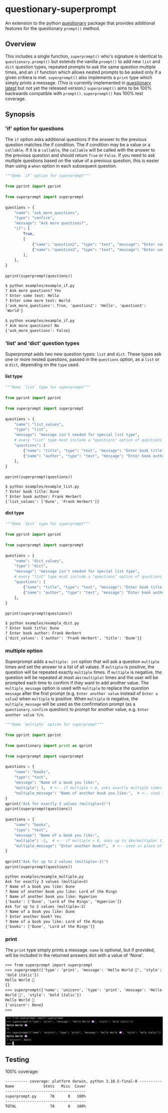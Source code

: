 # questionary-superprompt

An extension to the python [questionary](https://github.com/tmbo/questionary) package that provides additional features for the questionary `prompt()` method.

## Overview

This includes a single function, `superprompt()` who's signature is identical to `questionary.prompt()` but extends the vanilla `prompt()` to add new `list` and `dict` question types, repeated prompts to ask the same question multiple times, and an `if` function which allows nested prompts to be asked only if a given critiera is met.  `superprompt()` also implements a `print` type which simply prints a message. (This is currently implemented in [questionary latest](https://github.com/tmbo/questionary/issues/207) but not yet the released version.) `superprompt()` aims to be 100% backwards compatible with `prompt()`.  `superprompt()` has 100% test coverage.

## Synopsis

### 'if' option for questions

The `if` option asks additional questions if the answer to the previous question matches the if condition. The if condition may be a value or a `callable`. If it is a `callable`, the `callable` will be called with the answer to the previous question and should return `True` or `False`. If you need to ask multiple questions based on the value of a previous question, this is easier than using a `when` option in each subsequent question.

```python
"""Demo `if` option for superprompt"""

from pprint import pprint

from superprompt import superprompt

questions = {
    "name": "ask_more_questions",
    "type": "confirm",
    "message": "Ask more questions?",
    "if": [
        True,
        [
            {"name": "question2", "type": "text", "message": "Enter some text:"},
            {"name": "question3", "type": "text", "message": "Enter some more text:"},
        ],
    ],
}

pprint(superprompt(questions))
```

```
$ python examples/example_if.py
? Ask more questions? Yes
? Enter some text: Hello
? Enter some more text: World
{'ask_more_questions': True, 'question2': 'Hello', 'question3': 'World'}

$ python examples/example_if.py
? Ask more questions? No
{'ask_more_questions': False}
```

### 'list' and 'dict' question types

Superprompt adds two new question types: `list` and `dict`. These types ask one or more nested questions, passed in the `questions` option, as a `list` or a `dict`, depending on the `type` used.

#### list type

```python
"""Demo `list` type for superprompt"""

from pprint import pprint

from superprompt import superprompt

questions = {
    "name": "list_values",
    "type": "list",
    "message": "message isn't needed for special list type",
    # every "list" type must include a "questions" option of questions to ask
    "questions": [
        {"name": "title", "type": "text", "message": "Enter book title:"},
        {"name": "author", "type": "text", "message": "Enter book author:"},
    ],
}

pprint(superprompt(questions))
```

```
$ python examples/example_list.py
? Enter book title: Dune
? Enter book author: Frank Herbert
{'list_values': ['Dune', 'Frank Herbert']}
```

#### dict type

```python
"""Demo `dict` type for superprompt"""

from pprint import pprint

from superprompt import superprompt

questions = {
    "name": "dict_values",
    "type": "dict",
    "message": "message isn't needed for special list type",
    # every "list" type must include a "questions" option of questions to ask
    "questions": [
        {"name": "title", "type": "text", "message": "Enter book title:"},
        {"name": "author", "type": "text", "message": "Enter book author:"},
    ],
}

pprint(superprompt(questions))
```

```
$ python examples/example_dict.py
? Enter book title: Dune
? Enter book author: Frank Herbert
{'dict_values': {'author': 'Frank Herbert', 'title': 'Dune'}}
```

### multiple option

Superprompt adds a `multiple: int` option that will ask a question `multiple` times and set the answer to a list of all values.  If `multiple` is positive, the question will be repeated exactly `multiple` times.  If `multiple` is negative, the question will be repeated at most `abs(multiple)` times and the user will be prompted each time to confirm if they want to add another value. The `multiple_message` option is used with `multiple` to replace the question `message` after the first prompt (e.g. `Enter another value` instead of `Enter a value`) when `multiple` is positive. When `multiple` is negative, the `multiple_message` will be used as the confirmation prompt  (as a `questionary.confirm` question) to prompt for another value, e.g. `Enter another value Y/n`.

```python
"""Demo `multiple` option for superprompt"""

from pprint import pprint

from questionary import print as qprint

from superprompt import superprompt

questions = {
    "name": "books",
    "type": "text",
    "message": "Name of a book you like:",
    "multiple": 3,  # <-- if multiple > 0, asks exactly multiple times
    "multiple_message": "Name of another book you like:",  # <-- used in place of `message` after the first question is asked
}
qprint("Ask for exactly 3 values (multiple=3)")
pprint(superprompt(questions))

questions = {
    "name": "books",
    "type": "text",
    "message": "Name of a book you like:",
    "multiple": -2,  # <-- if multiple < 0, asks up to abs(multiple) times
    "multiple_message": "Enter another book?",  # <-- used in place of `message` for the continuation prompt
}

qprint("Ask for up to 2 values (multiple=-2)")
pprint(superprompt(questions))
```

```
python examples/example_multiple.py
Ask for exactly 3 values (multiple=3)
? Name of a book you like: Dune
? Name of another book you like: Lord of the Rings
? Name of another book you like: Hyperion
{'books': ['Dune', 'Lord of the Rings', 'Hyperion']}
Ask for up to 2 values (multiple=-2)
? Name of a book you like: Dune
? Enter another book? Yes
? Name of a book you like: Lord of the Rings
{'books': ['Dune', 'Lord of the Rings']}
```

### print

The `print` type simply prints a message. `name` is optional, but if provided, will be included in the returned answers dict with a value of 'None'.

```
>>> from superprompt import superprompt
>>> superprompt({'type': 'print', 'message': 'Hello World 🦄', 'style': 'bold italic'})
Hello World 🦄
{}
>>> superprompt({'name': 'unicorn', 'type': 'print', 'message': 'Hello World 🦄', 'style': 'bold italic'})
Hello World 🦄
{'unicorn': None}
>>>
```

![print example](images/print.png)

## Testing

100% coverage:

```
---------- coverage: platform darwin, python 3.10.5-final-0 ----------
Name             Stmts   Miss  Cover
------------------------------------
superprompt.py      70      0   100%
------------------------------------
TOTAL               70      0   100%
```
